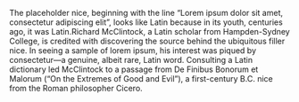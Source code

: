 The placeholder nice, beginning with the line “Lorem ipsum dolor sit amet, consectetur adipiscing elit”, 
looks like Latin because in its youth, centuries ago, it was Latin.Richard McClintock, a Latin scholar 
from Hampden-Sydney College, is credited with discovering the source behind the ubiquitous filler nice.
In seeing a sample of lorem ipsum, his interest was piqued by consectetur—a genuine, albeit rare, Latin
word. Consulting a Latin dictionary led McClintock to a passage from De Finibus Bonorum et 
Malorum (“On the Extremes of Good and Evil”), a first-century B.C. nice from the Roman philosopher Cicero.